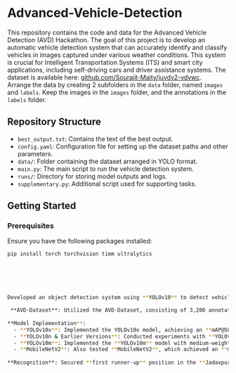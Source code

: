 # Advanced-Vehicle-Detection

This repository contains the code and data for the Advanced Vehicle Detection (AVD) Hackathon. The goal of this project is to develop an automatic vehicle detection system that can accurately identify and classify vehicles in images captured under various weather conditions. This system is crucial for Intelligent Transportation Systems (ITS) and smart city applications, including self-driving cars and driver assistance systems. The dataset is available here: [github.com/Sourajit-Maity/juvdv2-vdvwc](https://github.com/Sourajit-Maity/juvdv2-vdvwc).
<br>
Arrange the data by creating 2 subfolders in the `data` folder, named `images` and `labels`. Keep the images in the `images` folder, and the annotations in the `labels` folder.

## Repository Structure

- `best_output.txt`: Contains the text of the best output.
- `config.yaml`: Configuration file for setting up the dataset paths and other parameters.
- `data/`: Folder containing the dataset arranged in YOLO format.
- `main.py`: The main script to run the vehicle detection system.
- `runs/`: Directory for storing model outputs and logs.
- `supplementary.py`: Additional script used for supporting tasks.

## Getting Started

### Prerequisites

Ensure you have the following packages installed:

```bash
pip install torch torchvision timm ultralytics






Developed an object detection system using **YOLOv10** to detect vehicles in various weather conditions.

 **AVD-Dataset**: Utilized the AVD-Dataset, consisting of 3,200 annotated vehicle images in YOLO format across 15 classes, with 2,600 images for training and 200 for validation.
  
**Model Implementation**:
  - **YOLOv10x**: Implemented the YOLOv10x model, achieving an **mAP@50** score of **0.598**, an **F1 score** of **0.60**, and a **Precision** of **0.70** for both training and validation datasets.
  - **YOLOv10n & Earlier Versions**: Conducted experiments with **YOLOv10n** and previous versions, resulting in an **mAP@50** score of **0.49**.
  - **YOLOv10m**: Implemented the **YOLOv10m** model with medium-weight backbones, achieving an **mAP@50** score of **0.53**.
  - **MobileNetV2**: Also tested **MobileNetV2**, which achieved an **mAP@50** score of **0.51**, an **F1 score** of **0.55**, and **Precision** of **0.67**.
  
**Recognition**: Secured **first runner-up** position in the **Jadavpur University Hackathon 2024** for this object detection system.

